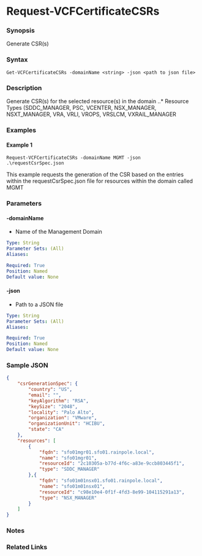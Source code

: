 # Request-VCFCertificateCSRs

### Synopsis
Generate CSR(s)

### Syntax
```
Get-VCFCertificateCSRs -domainName <string> -json <path to json file>
```

### Description
Generate CSR(s) for the selected resource(s) in the domain
..* Resource Types (SDDC_MANAGER, PSC, VCENTER, NSX_MANAGER, NSXT_MANAGER, VRA, VRLI, VROPS, VRSLCM, VXRAIL_MANAGER

### Examples
#### Example 1
```
Request-VCFCertificateCSRs -domainName MGMT -json .\requestCsrSpec.json
```
This example requests the generation of the CSR based on the entries within the requestCsrSpec.json file for resources within the domain called MGMT

### Parameters

#### -domainName
- Name of the Management Domain

```yaml
Type: String
Parameter Sets: (All)
Aliases:

Required: True
Position: Named
Default value: None
```

#### -json
- Path to a JSON file

```yaml
Type: String
Parameter Sets: (All)
Aliases:

Required: True
Position: Named
Default value: None
```

### Sample JSON
```json
{
    "csrGenerationSpec": {
        "country": "US",
        "email": "",
        "keyAlgorithm": "RSA",
        "keySize": "2048",
        "locality": "Palo Alto",
        "organization": "VMware",
        "organizationUnit": "HCIBU",
        "state": "CA"
    },
    "resources": [
		{
			"fqdn": "sfo01mgr01.sfo01.rainpole.local",
			"name": "sfo01mgr01",
			"resourceId": "2c10305a-b77d-4f6c-a83e-9ccb803445f1",
			"type": "SDDC_MANAGER"
		},{
			"fqdn": "sfo01m01nsx01.sfo01.rainpole.local",
			"name": "sfo01m01nsx01",
			"resourceId": "c98e10e4-0f1f-4fd3-8e99-104115291a13",
			"type": "NSX_MANAGER"
		}
	]
}
```

### Notes

### Related Links
